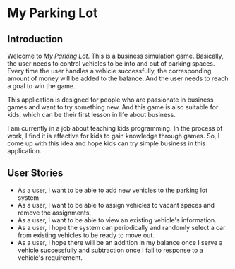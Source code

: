 # My Parking Lot

## Introduction
Welcome to *My Parking Lot*. This is a business simulation game. Basically, the user needs to control vehicles to be 
into and out of parking spaces. Every time the user handles a vehicle successfully, the corresponding amount of money 
will be added to the balance. And the user needs to reach a goal to win the game. 

This application is designed for people who are passionate in business games and want to try something new. And this 
game is also suitable for kids, which can be their first lesson in life about business. 

I am currently in a job about teaching kids programming. In the process of work, I find it is effective for kids to gain
knowledge through games. So, I come up with this idea and hope kids can try simple business in this application.
 
## User Stories
- As a user, I want to be able to add new vehicles to the parking lot system
- As a user, I want to be able to assign vehicles to vacant spaces and remove the assignments.
- As a user, I want to be able to view an existing vehicle's information.
- As a user, I hope the system can periodically and randomly select a car from existing vehicles to be ready to 
move out.
- As a user, I hope there will be an addition in my balance once I serve a vehicle successfully and subtraction once I
fail to response to a vehicle's requirement.

